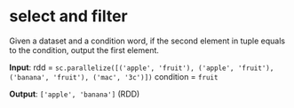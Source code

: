 # select and filter

Given a dataset and a condition word, if the second element in tuple equals to the condition, output the first element. 


**Input**: rdd = `sc.parallelize([('apple', 'fruit'), ('apple', 'fruit'), ('banana', 'fruit'), ('mac', '3c')])`
           condition = `fruit`
 
**Output**: `['apple', 'banana']` (RDD)



